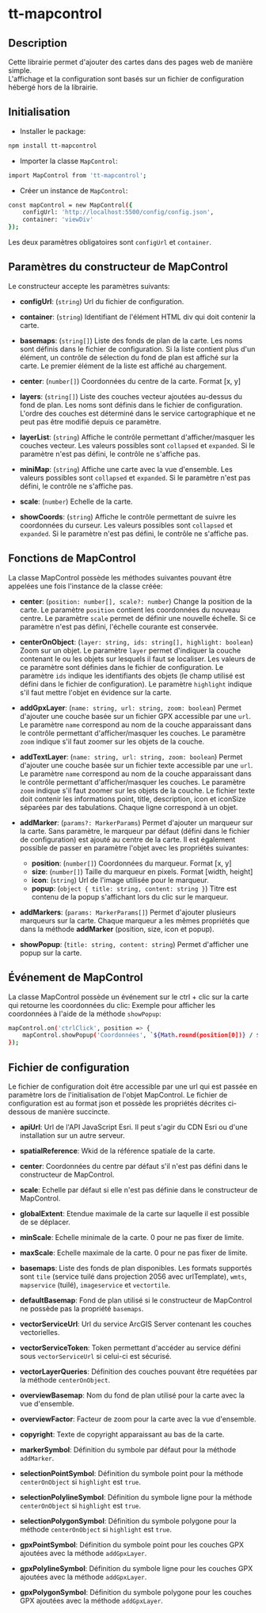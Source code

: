 # tt-mapcontrol

## Description

Cette librairie permet d'ajouter des cartes dans des pages web de manière simple.  
L'affichage et la configuration sont basés sur un fichier de configuration hébergé hors de la librairie.

## Initialisation

- Installer le package:
```sh
npm install tt-mapcontrol
```

- Importer la classe `MapControl`:
```sh
import MapControl from 'tt-mapcontrol';
```

- Créer un instance de `MapControl`:
```sh
const mapControl = new MapControl({
    configUrl: 'http://localhost:5500/config/config.json',
    container: 'viewDiv'
});
```

Les deux paramètres obligatoires sont `configUrl` et `container`.

## Paramètres du constructeur de MapControl

Le constructeur accepte les paramètres suivants:
- **configUrl**: (`string`) Url du fichier de configuration.

- **container**: (`string`) Identifiant de l'élément HTML div qui doit contenir la carte.

- **basemaps**: (`string[]`) Liste des fonds de plan de la carte. Les noms sont définis dans le fichier de configuration. Si la liste contient plus d'un élément, un contrôle de sélection du fond de plan est affiché sur la carte. Le premier élément de la liste est affiché au chargement.

- **center**: (`number[]`) Coordonnées du centre de la carte. Format [x, y]

- **layers**: (`string[]`) Liste des couches vecteur ajoutées au-dessus du fond de plan. Les noms sont définis dans le fichier de configuration. L'ordre des couches est déterminé dans le service cartographique et ne peut pas être modifié depuis ce paramètre.

- **layerList**: (`string`) Affiche le contrôle permettant d'afficher/masquer les couches vecteur. Les valeurs possibles sont `collapsed` et `expanded`. Si le paramètre n'est pas défini, le contrôle ne s'affiche pas.

- **miniMap**: (`string`) Affiche une carte avec la vue d'ensemble. Les valeurs possibles sont `collapsed` et `expanded`. Si le paramètre n'est pas défini, le contrôle ne s'affiche pas.

- **scale**: (`number`) Echelle de la carte.

- **showCoords**: (`string`) Affiche le contrôle permettant de suivre les coordonnées du curseur. Les valeurs possibles sont `collapsed` et `expanded`. Si le paramètre n'est pas défini, le contrôle ne s'affiche pas.

## Fonctions de MapControl

La classe MapControl possède les méthodes suivantes pouvant être appelées une fois l'instance de la classe créée:

- **center**: (`position: number[], scale?: number`) Change la position de la carte. Le paramètre `position` contient les coordonnées du nouveau centre. Le paramètre `scale` permet de définir une nouvelle échelle. Si ce paramètre n'est pas défini, l'échelle courante est conservée.

- **centerOnObject**: (`layer: string, ids: string[], highlight: boolean`) Zoom sur un objet. Le paramètre `layer` permet d'indiquer la couche contenant le ou les objets sur lesquels il faut se localiser. Les valeurs de ce paramètre sont définies dans le fichier de configuration. Le paramètre `ids` indique les identifiants des objets (le champ utilisé est défini dans le fichier de configuration). Le paramètre `highlight` indique s'il faut mettre l'objet en évidence sur la carte.

- **addGpxLayer**: (`name: string, url: string, zoom: boolean`) Permet d'ajouter une couche basée sur un fichier GPX accessible par une `url`. Le paramètre `name` correspond au nom de la couche apparaissant dans le contrôle permettant d'afficher/masquer les couches. Le paramètre `zoom` indique s'il faut zoomer sur les objets de la couche.

- **addTextLayer**: (`name: string, url: string, zoom: boolean`) Permet d'ajouter une couche basée sur un fichier texte accessible par une `url`. Le paramètre `name` correspond au nom de la couche apparaissant dans le contrôle permettant d'afficher/masquer les couches. Le paramètre `zoom` indique s'il faut zoomer sur les objets de la couche. Le fichier texte doit contenir les informations point, title, description, icon et iconSize séparées par des tabulations. Chaque ligne correspond à un objet.

- **addMarker**: (`params?: MarkerParams`) Permet d'ajouter un marqueur sur la carte. Sans paramètre, le marqueur par défaut (défini dans le fichier de configuration) est ajouté au centre de la carte. Il est également possible de passer en paramètre l'objet avec les propriétés suivantes:
    - **position**: (`number[]`) Coordonnées du marqueur. Format [x, y]
    - **size**: (`number[]`) Taille du marqueur en pixels.  Format [width, height]
    - **icon**: (`string`) Url de l'image utilisée pour le marqueur.
    - **popup**: (`object { title: string, content: string }`) Titre est contenu de la popup s'affichant lors du clic sur le marqueur.

- **addMarkers**: (`params: MarkerParams[]`) Permet d'ajouter plusieurs marqueurs sur la carte. Chaque marqueur a les mêmes propriétés que dans la méthode **addMarker** (position, size, icon et popup).

- **showPopup**: (`title: string, content: string`) Permet d'afficher une popup sur la carte. 

## Événement de MapControl

La classe MapControl possède un événement sur le ctrl + clic sur la carte qui retourne les coordonnées du clic:
Exemple pour afficher les coordonnées à l'aide de la méthode `showPopup`:
```sh
mapControl.on('ctrlClick', position => {
    mapControl.showPopup('Coordonnées', `${Math.round(position[0])} / ${Math.round(position[1])}`);
});
```

## Fichier de configuration

Le fichier de configuration doit être accessible par une url qui est passée en paramètre lors de l'initialisation de l'objet MapControl.
Le fichier de configuration est au format json et possède les propriétés décrites ci-dessous de manière succincte.

- **apiUrl**: Url de l'API JavaScript Esri. Il peut s'agir du CDN Esri ou d'une installation sur un autre serveur.

- **spatialReference**: Wkid de la référence spatiale de la carte.

- **center**:  Coordonnées du centre par défaut s'il n'est pas défini dans le constructeur de MapControl.

- **scale**: Echelle par défaut si elle n'est pas définie dans le constructeur de MapControl.

- **globalExtent**: Etendue maximale de la carte sur laquelle il est possible de se déplacer.

- **minScale**: Echelle minimale de la carte. 0 pour ne pas fixer de limite.

- **maxScale**: Echelle maximale de la carte. 0 pour ne pas fixer de limite.

- **basemaps**: Liste des fonds de plan disponibles. Les formats supportés sont `tile` (service tuilé dans projection 2056 avec urlTemplate), `wmts`, `mapservice` (tuilé), `imageservice` et `vectortile`.

- **defaultBasemap**: Fond de plan utilisé si le constructeur de MapControl ne possède pas la propriété `basemaps`.

- **vectorServiceUrl**: Url du service ArcGIS Server contenant les couches vectorielles.

- **vectorServiceToken**: Token permettant d'accéder au service défini sous `vectorServiceUrl` si celui-ci est sécurisé.

- **vectorLayerQueries**: Définition des couches pouvant être requétées par la méthode `centerOnObject`.

- **overviewBasemap**: Nom du fond de plan utilisé pour la carte avec la vue d'ensemble.

- **overviewFactor**: Facteur de zoom pour la carte avec la vue d'ensemble.

- **copyright**: Texte de copyright apparaissant au bas de la carte.

- **markerSymbol**: Définition du symbole par défaut pour la méthode `addMarker`.

- **selectionPointSymbol**: Définition du symbole point pour la méthode `centerOnObject` si `highlight` est `true`.

- **selectionPolylineSymbol**: Définition du symbole ligne pour la méthode `centerOnObject` si `highlight` est `true`.

- **selectionPolygonSymbol**: Définition du symbole polygone pour la méthode `centerOnObject` si `highlight` est `true`.

- **gpxPointSymbol**: Définition du symbole point pour les couches GPX ajoutées avec la méthode `addGpxLayer`.

- **gpxPolylineSymbol**: Définition du symbole ligne pour les couches GPX ajoutées avec la méthode `addGpxLayer`.

- **gpxPolygonSymbol**: Définition du symbole polygone pour les couches GPX ajoutées avec la méthode `addGpxLayer`.
